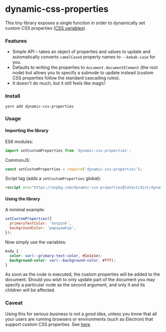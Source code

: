 dynamic-css-properties
======================

This tiny library exposes a single function in order to dynamically set custom
CSS properties ([CSS variables](https://www.w3.org/TR/css-variables/)).

### Features

- Simple API – takes an object of properties and values to update and
  automatically converts `camelCased` property names to `--kebab-case` for you.
- Defaults to writing the properties to `document.documentElement` (the root
  node) but allows you to specify a subnode to update instead (custom CSS
  properties follow the standard cascading rules).
- It doesn't do much, but it still feels like magic!

### Install

    yarn add dynamic-css-properties

### Usage

#### Importing the library

ES6 modules:

```javascript
import setCustomProperties from 'dynamic-css-properties';
```

CommonJS:

```javascript
const setCustomProperties = require('dynamic-css-properties');
```

Script tag (adds a `setCustomProperties` global):

```html
<script src="https://unpkg.com/dynamic-css-properties@latest/dist/dynamic-css-properties.min.js"></script>
```

#### Using the library

A minimal example:

```javascript
setCustomProperties({
  primaryTextColor: 'hotpink',
  backgroundColor: 'papayawhip',
});
```

Now simply use the variables:

```css
body {
  color: var(--primary-text-color, #1e1e1e);
  background-color: var(--background-color, #fff);
}
```

As soon as the code is executed, the custom properties will be added to the
document. Should you wish to only update part of the document you may specify a
particular node as the second argument, and only it and its children will be
affected.

### Caveat

Using this for serious business is not a good idea, unless you know that all
your users are running browsers or environments (such as Electron) that support
custom CSS properties. See [here](http://caniuse.com/#feat=css-variables).
